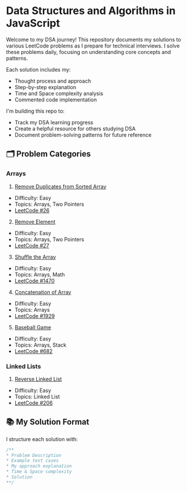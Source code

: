# Data Structures and Algorithms in JavaScript

Welcome to my DSA journey! This repository documents my solutions to various LeetCode problems as I prepare for technical interviews. I solve these problems daily, focusing on understanding core concepts and patterns.

Each solution includes my:
- Thought process and approach
- Step-by-step explanation
- Time and Space complexity analysis
- Commented code implementation

I'm building this repo to:
- Track my DSA learning progress
- Create a helpful resource for others studying DSA
- Document problem-solving patterns for future reference

## 🗂️ Problem Categories

### Arrays

1. [Remove Duplicates from Sorted Array](./arrays/removeDuplicatesFromSortedArray.js)
  - Difficulty: Easy
  - Topics: Arrays, Two Pointers
  - [LeetCode #26](https://leetcode.com/problems/remove-duplicates-from-sorted-array/)

2. [Remove Element](./arrays/removeElement.js)
  - Difficulty: Easy
  - Topics: Arrays, Two Pointers
  - [LeetCode #27](https://leetcode.com/problems/remove-element/)

3. [Shuffle the Array](./arrays/shuffleTheArray.js)
  - Difficulty: Easy
  - Topics: Arrays, Math
  - [LeetCode #1470](https://leetcode.com/problems/shuffle-the-array/)

4. [Concatenation of Array](./arrays/concatenationOfArray.js)
  - Difficulty: Easy
  - Topics: Arrays
  - [LeetCode #1929](https://leetcode.com/problems/concatenation-of-array/)

5. [Baseball Game](./arrays/stacks/baseballGame.js)
  - Difficulty: Easy
  - Topics: Arrays, Stack
  - [LeetCode #682](https://leetcode.com/problems/baseball-game/)

### Linked Lists

1. [Reverse Linked List](./linkedLists/reverseLinkedList.js)
  - Difficulty: Easy
  - Topics: Linked List
  - [LeetCode #206](https://leetcode.com/problems/reverse-linked-list/)

## 📚 My Solution Format

I structure each solution with:
```javascript
/**
* Problem Description
* Example test cases
* My approach explanation
* Time & Space complexity
* Solution
**/
